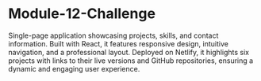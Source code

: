 # Module-12-Challenge
Single-page application showcasing projects, skills, and contact information. Built with React, it features responsive design, intuitive navigation, and a professional layout. Deployed on Netlify, it highlights six projects with links to their live versions and GitHub repositories, ensuring a dynamic and engaging user experience.
